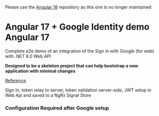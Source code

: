 Please use the [Angular 18](https://github.com/gradx/angular-18-sign-in-google-demo) repository as this one is no longer maintained

# Angular 17 + Google Identity demo Angular 17

Complete e2e demo of an integration of the Sign in with Google (for web) with .NET 8.0 Web API

__Designed to be a skeleton project that can help bootstrap a new application with minimal changes__

[Reference](https://developers.google.com/identity/gsi/web/guides/overview)

Sign In, token relay to server, token validation server-side, JWT setup in Web Api and saved to a NgRx Signal Store

### Configuration Required after Google setup
